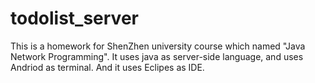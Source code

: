 # todolist_server
This is a homework for ShenZhen university course which named "Java Network Programming".
It uses java as server-side language, and uses Andriod as terminal.
And it uses Eclipes as IDE.
